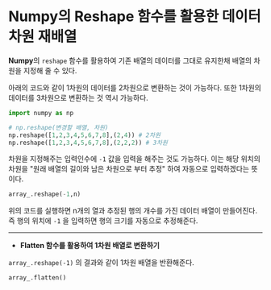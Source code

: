 # Numpy의 Reshape 함수를 활용한 데이터 차원 재배열
<b>Numpy</b>의 ```reshape``` 함수를 활용하여 기존 배열의 데이터를 그대로 유지한채 배열의 차원을 지정해 줄 수 있다.

아래의 코드와 같이 1차원의 데이터를 2차원으로 변환하는 것이 가능하다. 또한 1차원의 데이터를 3차원으로 변환하는 것 역시 가능하다.

```python
import numpy as np

# np.reshape(변경할 배열, 차원)
np.reshape([1,2,3,4,5,6,7,8],(2,4)) # 2차원
np.reshape([1,2,3,4,5,6,7,8],(2,2,2)) # 3차원
```

차원을 지정해주는 입력인수에 ```-1``` 값을 입력을 해주는 것도 가능하다. 
이는 해당 위치의 차원을 "원래 배열의 길이와 남은 차원으로 부터 추정" 하여 자동으로 입력하겠다는 뜻이다. 
```python
array_.reshape(-1,n)
```
위의 코드를 실행하면 n개의 열과 추정된 행의 개수를 가진 데이터 배열이 만들어진다. 즉 행의 위치에 ```-1``` 을 입력하면 행의 크기를 자동으로 추정해준다.

---
- <b>Flatten 함수를 활용하여 1차원 배열로 변환하기</b>

```array_.reshape(-1)``` 의 결과와 같이 1차원 배열을 반환해준다. 

```python
array_.flatten()
```
